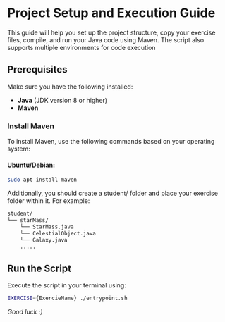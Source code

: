 # Project Setup and Execution Guide

This guide will help you set up the project structure, copy your exercise files, compile, and run your Java code using Maven. The script also supports multiple environments for code execution

## Prerequisites

Make sure you have the following installed:

- **Java** (JDK version 8 or higher)
- **Maven**

### Install Maven

To install Maven, use the following commands based on your operating system:

#### Ubuntu/Debian:

```bash
sudo apt install maven
```

Additionally, you should create a student/ folder and place your exercise folder within it. For example:

```bash
student/
└── starMass/
    └── StarMass.java
    └── CelestialObject.java
    └── Galaxy.java
    .....
```
## Run the Script
Execute the script in your terminal using:

```bash
EXERCISE={ExercieName} ./entrypoint.sh
```

*Good luck :)*
